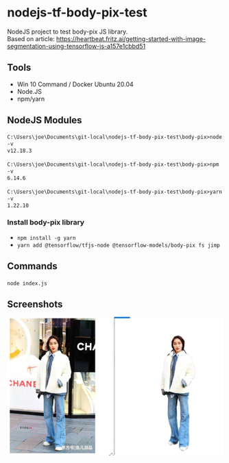 # nodejs-tf-body-pix-test
NodeJS project to test body-pix JS library.  
Based on article: https://heartbeat.fritz.ai/getting-started-with-image-segmentation-using-tensorflow-js-a157e1cbbd51


## Tools
* Win 10 Command / Docker Ubuntu 20.04
* Node.JS
* npm/yarn

## NodeJS Modules
```
C:\Users\joe\Documents\git-local\nodejs-tf-body-pix-test\body-pix>node -v
v12.18.3

C:\Users\joe\Documents\git-local\nodejs-tf-body-pix-test\body-pix>npm -v
6.14.6

C:\Users\joe\Documents\git-local\nodejs-tf-body-pix-test\body-pix>yarn -v
1.22.10
```

### Install body-pix library
* `npm install -g yarn`  
* `yarn add @tensorflow/tfjs-node @tensorflow-models/body-pix fs jimp`

## Commands
`node index.js`


## Screenshots
![](result.png)



